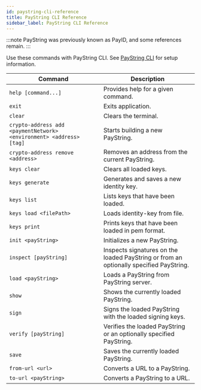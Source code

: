 ```yaml
---
id: paystring-cli-reference
title: PayString CLI Reference
sidebar_label: PayString CLI Reference
---
```


:::note
PayString was previously known as PayID, and some references remain.
:::

Use these commands with PayString CLI. See [PayString CLI](paystring-cli) for setup information.

| Command                                                             | Description                                                                            |
| ------------------------------------------------------------------- | -------------------------------------------------------------------------------------- |
| `help [command...]`                                                 | Provides help for a given command.                                                     |
| `exit`                                                              | Exits application.                                                                     |
| `clear`                                                             | Clears the terminal.                                                                   |
| `crypto-address add <paymentNetwork> <environment> <address> [tag]` | Starts building a new PayString.                                                       |
| `crypto-address remove <address>`                                   | Removes an address from the current PayString.                                         |
| `keys clear`                                                        | Clears all loaded keys.                                                                |
| `keys generate`                                                     | Generates and saves a new identity key.                                                |
| `keys list`                                                         | Lists keys that have been loaded.                                                      |
| `keys load <filePath>`                                              | Loads identity-key from file.                                                          |
| `keys print`                                                        | Prints keys that have been loaded in pem format.                                       |
| `init <payString>`                                                  | Initializes a new PayString.                                                           |
| `inspect [payString]`                                               | Inspects signatures on the loaded PayString or from an optionally specified PayString. |
| `load <payString>`                                                  | Loads a PayString from PayString server.                                               |
| `show`                                                              | Shows the currently loaded PayString.                                                  |
| `sign`                                                              | Signs the loaded PayString with the loaded signing keys.                               |
| `verify [payString]`                                                | Verifies the loaded PayString or an optionally specified PayString.                    |
| `save`                                                              | Saves the currently loaded PayString.                                                  |
| `from-url <url>`                                                    | Converts a URL to a PayString.                                                         |
| `to-url <payString>`                                                | Converts a PayString to a URL.                                                         |
